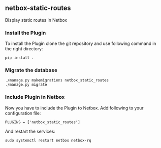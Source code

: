 ## netbox-static-routes

Display static routes in Netbox

### Install the Plugin

To install the Plugin clone the git repository and use following command in the right directory:
```
pip install .
```

### Migrate the database

```
./manage.py makemigrations netbox_static_routes
./manage.py migrate
```

### Include Plugin in Netbox

Now you have to include the Plugin to Netbox. Add following to your configuration file:
```
PLUGINS = ['netbox_static_routes']
```

And restart the services:
```
sudo systemctl restart netbox netbox-rq
```